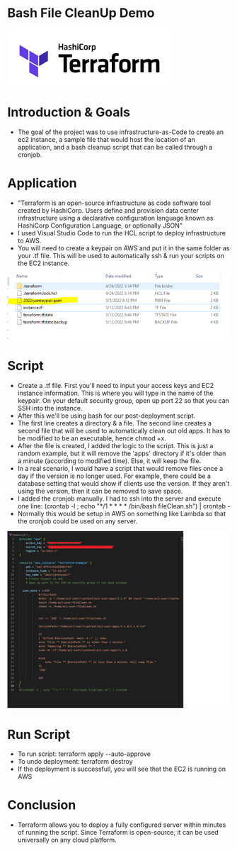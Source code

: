 # Bash File CleanUp Demo

![](img/terraform.png)

# Introduction & Goals
- The goal of the project was to use infrastructure-as-Code to create an ec2 instance, a sample file that would host the location of an application, and a bash cleanup script that can be called through a cronjob.

# Application
- "Terraform is an open-source infrastructure as code software tool created by HashiCorp. Users define and provision data center infrastructure using a declarative configuration language known as HashiCorp Configuration Language, or optionally JSON"
- I used Visual Studio Code to run the HCL script to deploy infrastructure to AWS.
- You will need to create a keypair on AWS and put it in the same folder as your .tf file. This will be used to automatically ssh & run your scripts on the EC2 instance.

![](img/keypair.png)

# Script
- Create a .tf file. First you'll need to input your access keys and EC2 instance information. This is where you will type in the name of the keypair. On your default security group, open up port 22 so that you can SSH into the instance. 
- After this we'll be using bash for our post-deployment script. 
- The first line creates a directory & a file. The second line creates a second file that will be used to automatically clean out old apps. It has to be modified to be an executable, hence chmod +x.
- After the file is created, I added the logic to the script. This is just a random example, but it will remove the 'apps' directory if it's older than a minute (according to modified time). Else, it will keep the file. 
- In a real scenario, I would have a script that would remove files once a day if the version is no longer used. For example, there could be a database setting that would show if clients use the version. If they aren't using the version, then it can be removed to save space.
- I added the cronjob manually. I had to ssh into the server and execute one line: (crontab -l ; echo "*/1 * * * * /bin/bash fileClean.sh") | crontab - 
- Normally this would be setup in AWS on something like Lambda so that the cronjob could be used on any server.

![](img/script.png)


# Run Script
- To run script: terraform apply --auto-approve
- To undo deployment: terraform destroy
- If the deployment is successfull, you will see that the EC2 is running on AWS


# Conclusion
- Terraform allows you to deploy a fully configured server within minutes of running the script. Since Terraform is open-source, it can be used universally on any cloud platform. 
